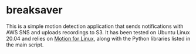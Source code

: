 # breaksaver
This is a simple motion detection application that sends notifications with AWS SNS and uploads recordings to S3. It has been tested on Ubuntu Linux 20.04 and relies on [Motion for Linux](https://motion-project.github.io/), along with the Python libraries listed in the main script. 
